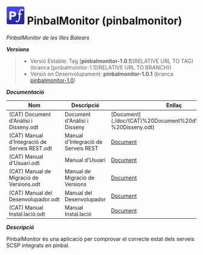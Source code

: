 # ![Logo](https://github.com/GovernIB/maven/raw/binaris/portafib/projectinfo_Attachments/icon.jpg) PinbalMonitor (pinbalmonitor)
 *PinbalMonitor de les Illes Balears*

***Versions***

> - Versió Estable: Tag [__pinbalmonitor-1.0.1__](RELATIVE URL TO TAG) (branca [pinbalmonitor-1.1](RELATIVE URL TO BRANCH))<br/>
> - Versió en Desenvolupament: __pinbalmonitor-1.0.1__ (branca [pinbalmonitor-1.0](../../tree/pinbalmonitor-1.0))


***Documentació***

Nom | Descripció | Enllaç
------------ | ------------- | -------------
(CAT) Document d'Anàlisi i Disseny.odt | Document d'Anàlisi i Disseny | [Document](./doc/(CAT)%20Document%20d%27An&agrave;lisi%20i %20Disseny.odt)
(CAT) Manual d'Integració de Serveis REST.odt | Manual d'Integració de Serveis REST | [Document](./doc/(CAT)%20Manual%20d%27Integració%20de%20Serveis%20REST.odt)
(CAT) Manual d'Usuari.odt | Manual d'Usuari | [Document](./doc/(CAT)%20Manual%20d%27Usuari.odt)
(CAT) Manual de Migració de Versions.odt | Manual de Migraci&ograve; de Versions | [Document](./doc/(CAT)%20Manual%20de%20Migraci&ograve;%20de%20Versions.odt)
(CAT) Manual del Desenvolupador.odt | Manual del Desenvolupador | [Document](./doc/(CAT)%20Manual%20del%20Desenvolupador.odt)
(CAT) Manual Instal.lació.odt | Manual Instal.lació | [Document](./doc/(CAT)%20Manual%20Instal.lació.odt)


***Descripció***

PinbalMonitor és una aplicació per comprovar el correcte estat dels serveis SCSP integrats en pinbal.

